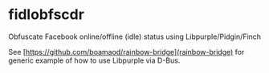 # fidlobfscdr
Obfuscate Facebook online/offline (idle) status using Libpurple/Pidgin/Finch

See [https://github.com/boamaod/rainbow-bridge](rainbow-bridge) for generic example of how to use Libpurple via D-Bus.
